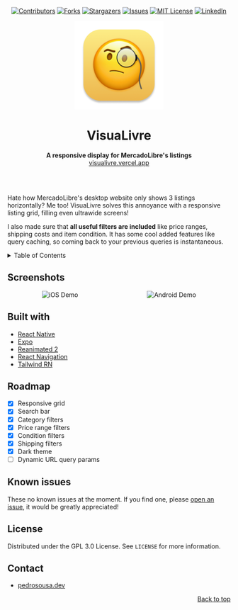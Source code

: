 <!-- markdownlint-disable-next-line first-line-h1 -->
<div align="center" id="top">

  [![Contributors][contributors-shield]][contributors-url]
  [![Forks][forks-shield]][forks-url]
  [![Stargazers][stars-shield]][stars-url]
  [![Issues][issues-shield]][issues-url]
  [![MIT License][license-shield]][license-url]
  [![LinkedIn][linkedin-shield]][linkedin-url]

</div>

<div align="center">
  <img src="docs/assets/icon.png" width="200" height="200">

  <h1>VisuaLivre</h1>

  <p>
    <strong>A responsive display for MercadoLibre's listings</strong><br>
    <a href="https://visualivre.vercel.app">visualivre.vercel.app</a>
  </p>

  <br>
  <br>
</div>

Hate how MercadoLibre's desktop website only shows 3 listings horizontally? Me too! VisuaLivre solves this annoyance with a responsive listing grid, filling even ultrawide screens!

I also made sure that **all useful filters are included** like price ranges, shipping costs and item condition. It has some cool added features like query caching, so coming back to your previous queries is instantaneous.

<details>
  <summary>Table of Contents</summary>
  <ol>
    <li><a href="#screenshots">Screenshots</a></li>
    <li><a href="#built-with">Built with</a></li>
    <li><a href="#roadmap">Roadmap</a></li>
    <li><a href="#known-issues">Known issues</a></li>
    <li><a href="#license">License</a></li>
    <li><a href="#contact">Contact</a></li>
  </ol>
</details>

## Screenshots

<div style="display:flex;justify-content:space-around;flex-flow:row wrap;">
  <img
    src="docs/assets/Light theme.png"
    title="iOS Demo"
  >
  <img
    src="docs/assets/Dark theme.png"
    title="Android Demo"
  >
</div>

## Built with

- [React Native](https://reactnative.dev/)
- [Expo](https://expo.dev/)
- [Reanimated 2](https://docs.swmansion.com/react-native-reanimated/)
- [React Navigation](https://reactnavigation.org/)
- [Tailwind RN](https://github.com/jaredh159/tailwind-react-native-classnames)

## Roadmap

- [x] Responsive grid
- [x] Search bar
- [x] Category filters
- [x] Price range filters
- [x] Condition filters
- [x] Shipping filters
- [x] Dark theme
- [ ] Dynamic URL query params

## Known issues

These no known issues at the moment. If you find one, please [open an issue](https://github.com/PedroSSM2000/visualivre/issues), it would be greatly appreciated!

## License

Distributed under the GPL 3.0 License. See `LICENSE` for more information.

## Contact

- [pedrosousa.dev](https://pedrosousa.dev)

<p align="right"><a href="#top">Back to top</a></p>

[contributors-shield]: https://img.shields.io/github/contributors/PedroSSM2000/visualivre?style=for-the-badge
[contributors-url]: https://github.com/PedroSSM2000/visualivre/graphs/contributors
[forks-shield]: https://img.shields.io/github/forks/PedroSSM2000/visualivre?style=for-the-badge
[forks-url]: https://github.com/PedroSSM2000/visualivre/network/members
[stars-shield]: https://img.shields.io/github/stars/PedroSSM2000/visualivre?style=for-the-badge
[stars-url]: https://github.com/PedroSSM2000/visualivre/stargazers
[issues-shield]: https://img.shields.io/github/issues/PedroSSM2000/visualivre?style=for-the-badge
[issues-url]: https://github.com/PedroSSM2000/visualivre/issues
[license-shield]: https://img.shields.io/github/license/PedroSSM2000/visualivre?style=for-the-badge
[license-url]: https://github.com/PedroSSM2000/visualivre/blob/main/LICENSE
[linkedin-shield]: https://img.shields.io/badge/-LinkedIn-black?style=for-the-badge&logo=linkedin&colorB=555
[linkedin-url]: https://linkedin.com/in/pedrossdemelo/
